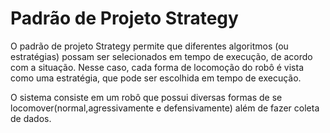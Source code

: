 # Padrão de Projeto Strategy

O padrão de projeto Strategy permite que diferentes algoritmos (ou estratégias) possam ser selecionados em tempo de execução, de acordo com a situação. 
Nesse caso, cada forma de locomoção do robô é vista como uma estratégia, que pode ser escolhida em tempo de execução.

O sistema consiste em um robô que possui diversas formas de se locomover(normal,agressivamente e defensivamente) além de fazer coleta de dados.
